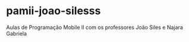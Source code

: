 # pamii-joao-silesss
Aulas de Programação Mobile II com os professores João Siles e Najara Gabriela
